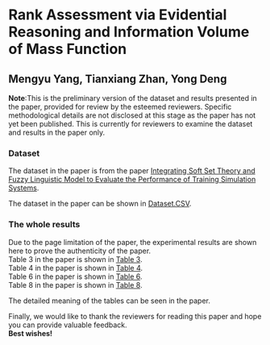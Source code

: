 # Rank Assessment via Evidential Reasoning and Information Volume of Mass Function
## Mengyu Yang, Tianxiang Zhan, Yong Deng

**Note**:This is the preliminary version of the dataset and results presented in the paper, provided for review by the esteemed reviewers. Specific methodological details are not disclosed at this stage as the paper has not yet been published. This is currently for reviewers to examine the dataset and results in the paper only.
### Dataset
The dataset in the paper is from the paper
<a href="https://journals.plos.org/plosone/article?id=10.1371/journal.pone.0162092">Integrating Soft Set Theory and Fuzzy Linguistic Model to Evaluate the Performance of Training Simulation Systems</a>.

The dataset in the paper can be shown in <a href="./Dataset.CSV">Dataset.CSV</a>. 

### The whole results
Due to the page limitation of the paper, the experimental results are shown here to prove the authenticity of the paper.<br>
Table 3 in the paper is shown in <a href="Table3.md">Table 3</a>.<br>
Table 4 in the paper is shown in <a href="Table4.md">Table 4</a>.<br>
Table 6 in the paper is shown in <a href="Table6.md">Table 6</a>.<br>
Table 8 in the paper is shown in <a href="Table8.md">Table 8</a>.<br>

The detailed meaning of the tables can be seen in the paper.

Finally, we would like to thank the reviewers for reading this paper and hope you can provide valuable feedback.<br>
**Best wishes!**